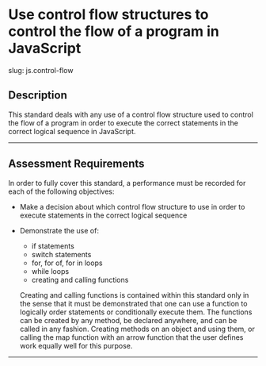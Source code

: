 # Use control flow structures to control the flow of a program in JavaScript

slug: js.control-flow

## Description

This standard deals with any use of a control flow structure used to control the flow of a program in order to execute the correct statements in the correct logical sequence in JavaScript.

---
## Assessment Requirements
In order to fully cover this standard, a performance must be recorded for each of the following objectives:

- Make a decision about which control flow structure to use in order to execute statements in the correct logical sequence
- Demonstrate the use of:
  - if statements
  - switch statements
  - for, for of, for in loops
  - while loops
  - creating and calling functions

  Creating and calling functions is contained within this standard only in the sense that it must be demonstrated that one can use a function to logically order statements or conditionally execute them. The functions can be created by any method, be declared anywhere, and can be called in any fashion. Creating methods on an object and using them, or calling the map function with an arrow function that the user defines work equally well for this purpose.

---
